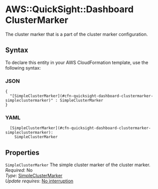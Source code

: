 # AWS::QuickSight::Dashboard ClusterMarker<a name="aws-properties-quicksight-dashboard-clustermarker"></a>

The cluster marker that is a part of the cluster marker configuration\.

## Syntax<a name="aws-properties-quicksight-dashboard-clustermarker-syntax"></a>

To declare this entity in your AWS CloudFormation template, use the following syntax:

### JSON<a name="aws-properties-quicksight-dashboard-clustermarker-syntax.json"></a>

```
{
  "[SimpleClusterMarker](#cfn-quicksight-dashboard-clustermarker-simpleclustermarker)" : SimpleClusterMarker
}
```

### YAML<a name="aws-properties-quicksight-dashboard-clustermarker-syntax.yaml"></a>

```
  [SimpleClusterMarker](#cfn-quicksight-dashboard-clustermarker-simpleclustermarker):
    SimpleClusterMarker
```

## Properties<a name="aws-properties-quicksight-dashboard-clustermarker-properties"></a>

`SimpleClusterMarker` <a name="cfn-quicksight-dashboard-clustermarker-simpleclustermarker"></a>
The simple cluster marker of the cluster marker\.  
_Required_: No  
_Type_: [SimpleClusterMarker](aws-properties-quicksight-dashboard-simpleclustermarker.md)  
_Update requires_: [No interruption](https://docs.aws.amazon.com/AWSCloudFormation/latest/UserGuide/using-cfn-updating-stacks-update-behaviors.html#update-no-interrupt)
